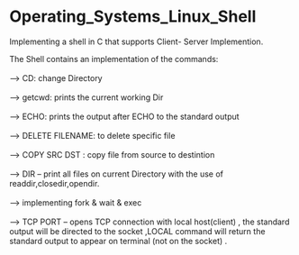 # Operating_Systems_Linux_Shell

Implementing a shell in C that supports Client- Server Implemention.

The Shell contains an implementation of the commands:<br/> <br/>
--> CD:  change Directory<br/><br/>
--> getcwd:  prints the current working Dir<br/><br/>
--> ECHO:  prints the output after ECHO to the standard output<br/><br/>
--> DELETE FILENAME:  to delete specific file<br/><br/>
--> COPY SRC DST : copy file from source to destintion<br/><br/>
--> DIR – print all files on current Directory with the use of readdir,closedir,opendir.<br/><br/>
--> implementing fork &  wait & exec<br/><br/>
--> TCP PORT – opens TCP connection with local host(client) , the standard output will be directed to the socket ,LOCAL command will return the standard output to appear on  terminal (not on the socket) .<br/><br/>
